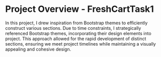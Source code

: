 # Project Overview - FreshCartTask1

In this project, I drew inspiration from Bootstrap themes to efficiently construct various sections. Due to time constraints, I strategically referenced Bootstrap themes, incorporating their design elements into project. This approach allowed for the rapid development of distinct sections, ensuring we meet project timelines while maintaining a visually appealing and cohesive design.
